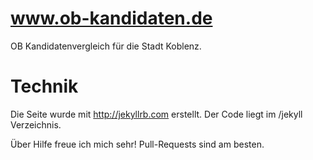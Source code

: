 # www.ob-kandidaten.de

OB Kandidatenvergleich für die Stadt Koblenz.

# Technik

Die Seite wurde mit http://jekyllrb.com erstellt. Der Code liegt im /jekyll 
Verzeichnis.

Über Hilfe freue ich mich sehr! Pull-Requests sind am besten.

